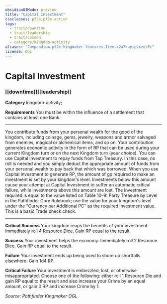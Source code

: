 ```yaml
---
obsidianUIMode: preview
title: "Capital Investment"
cssclasses: pf2e,pf2e-action
tags:
  - trait/downtime
  - trait/leadership
  - trait/common
  - category/kingdom-activity
aliases: "Compendium.pf2e.kingmaker-features.Item.x2a7kuyipzczqsFc"
license: OGL
---
```

# Capital Investment

### [[downtime]][[leadership]]

**Category** kingdom-activity; 




**Requirements** You must be within the influence of a settlement that contains at least one Bank.

* * *

You contribute funds from your personal wealth for the good of the kingdom, including coinage, gems, jewelry, weapons and armor salvaged from enemies, magical or alchemical items, and so on. Your contribution generates economic activity in the form of RP that can be used during your current Kingdom turn or on the next Kingdom turn (your choice). You can use Capital Investment to repay funds from Tap Treasury. In this case, no roll is needed and you simply deduct the appropriate amount of funds from your personal wealth to pay back that which was borrowed. When you use Capital Investment to generate RP, the amount of gp required to make an investment is set by your kingdom's level. Investments below this amount cause your attempt at Capital Investment to suffer an automatic critical failure, while investments above this amount are lost. The investment required is equal to the value listed on Table 10–9: Party Treasure by Level in the Pathfinder Core Rulebook; use the value for your kingdom's level under the "Currency per Additional PC" as the required investment value. This is a basic Trade check check.

* * *

**Critical Success** Your kingdom reaps the benefits of your investment. Immediately roll 4 Resource Dice. Gain RP equal to the result.

**Success** Your investment helps the economy. Immediately roll 2 Resource Dice. Gain RP equal to the result.

**Failure** Your investment ends up being used to shore up shortfalls elsewhere. Gain 1d4 RP.

**Critical Failure** Your investment is embezzled, lost, or otherwise misappropriated. Choose one of the following: either roll 1 Resource Die and gain RP equal to the result and also increase your Crime by an equal amount, or gain 0 RP and increase Crime by 1.

*Source: Pathfinder Kingmaker*
*OGL*
